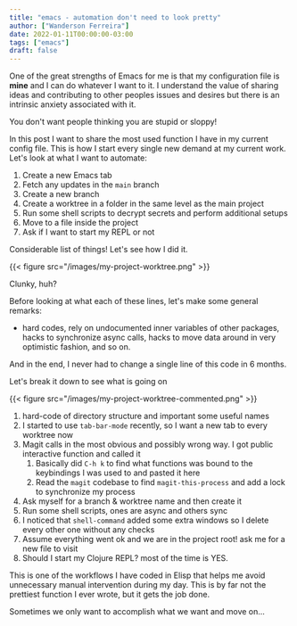 ```yaml
---
title: "emacs - automation don't need to look pretty"
author: ["Wanderson Ferreira"]
date: 2022-01-11T00:00:00-03:00
tags: ["emacs"]
draft: false
---
```


One of the great strengths of Emacs for me is that my configuration file is
****mine**** and I can do whatever I want to it. I understand the value of sharing
ideas and contributing to other peoples issues and desires but there is an
intrinsic anxiety associated with it.

You don't want people thinking you are stupid or sloppy!

In this post I want to share the most used function I have in my current config
file. This is how I start every single new demand at my current work. Let's look
at what I want to automate:

1.  Create a new Emacs tab
2.  Fetch any updates in the `main` branch
3.  Create a new branch
4.  Create a worktree in a folder in the same level as the main project
5.  Run some shell scripts to decrypt secrets and perform additional setups
6.  Move to a file inside the project
7.  Ask if I want to start my REPL or not

Considerable list of things! Let's see how I did it.

{{< figure src="/images/my-project-worktree.png" >}}

Clunky, huh?

Before looking at what each of these lines, let's make some general remarks:

-   hard codes, rely on undocumented inner variables of other packages, hacks to
    synchronize async calls, hacks to move data around in very optimistic fashion,
    and so on.

And in the end, I never had to change a single line of this code in 6 months.

Let's break it down to see what is going on

{{< figure src="/images/my-project-worktree-commented.png" >}}

1.  hard-code of directory structure and important some useful names
2.  I started to use `tab-bar-mode` recently, so I want a new tab to every worktree now
3.  Magit calls in the most obvious and possibly wrong way. I got public interactive function and called it
    1.  Basically did `C-h k` to find what functions was bound to the keybindings I was used to and pasted it here
    2.  Read the `magit` codebase to find `magit-this-process` and add a lock to synchronize my process
4.  Ask myself for a branch & worktree name and then create it
5.  Run some shell scripts, ones are async and others sync
6.  I noticed that `shell-command` added some extra windows so I delete every other one without any checks
7.  Assume everything went ok and we are in the project root! ask me for a new file to visit
8.  Should I start my Clojure REPL? most of the time is YES.

This is one of the workflows I have coded in Elisp that helps me avoid
unnecessary manual intervention during my day. This is by far not the prettiest
function I ever wrote, but it gets the job done.

Sometimes we only want to accomplish what we want and move on...

